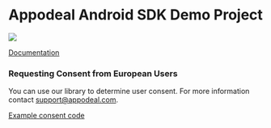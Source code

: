 # Appodeal Android SDK Demo Project

[![](https://img.shields.io/badge/SDK%20version-Stable%202.5.10-brightgreen)](https://wiki.appodeal.com/en/android/2-5-10-android-sdk-integration-guide)

[Documentation](https://wiki.appodeal.com/en/android/2-5-10-android-sdk-integration-guide)

### Requesting Consent from European Users
You can use our library to determine user consent. For more information contact support@appodeal.com.

[Example consent code](https://github.com/appodeal/appodeal-android-demo/blob/master/app/src/main/java/com/appodeal/test/SplashActivity.java)